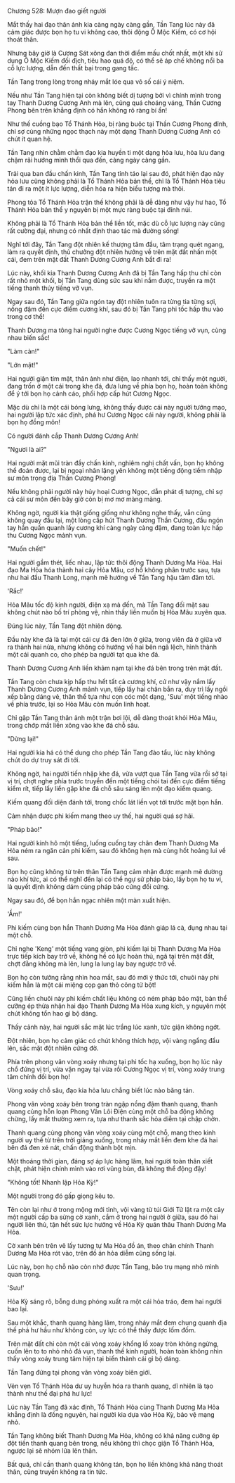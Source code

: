 




Chương 528: Mượn đao giết người


Mắt thấy hai đạo thân ảnh kia càng ngày càng gần, Tần Tang lúc này đã cảm giác được bọn họ tu vi không cao, thôi động Ô Mộc Kiếm, có cơ hội thoát thân.

Nhưng bây giờ là Cương Sát xông đan thời điểm mấu chốt nhất, một khi sử dụng Ô Mộc Kiếm đối địch, tiêu hao quá độ, có thể sẽ áp chế không nổi ba cỗ lực lượng, dẫn đến thất bại trong gang tấc.

Tần Tang trong lòng trong nháy mắt lóe qua vô số cái ý niệm.

Nếu như Tần Tang hiện tại còn không biết dị tượng bởi vì chính mình trong tay Thanh Dương Cương Anh mà lên, cũng quá choáng váng, Thần Cương Phong bên trên khẳng định có hắn không rõ ràng bí ẩn!

Như thế cuồng bạo Tổ Thánh Hỏa, bị ràng buộc tại Thần Cương Phong đỉnh, chỉ sợ cùng những ngọc thạch này một dạng Thanh Dương Cương Anh có chút ít quan hệ.

Tần Tang nhìn chằm chằm đạo kia huyền ti một dạng hỏa lưu, hỏa lưu đang chậm rãi hướng mình thổi qua đến, càng ngày càng gần.

Trải qua ban đầu chấn kinh, Tần Tang tỉnh táo lại sau đó, phát hiện đạo này hỏa lưu cũng không phải là Tổ Thánh Hỏa bản thể, chỉ là Tổ Thánh Hỏa tiêu tán đi ra một ít lực lượng, diễn hóa ra hiện biểu tượng mà thôi.

Phong tỏa Tổ Thánh Hỏa trận thế không phải là dễ dàng như vậy hư hao, Tổ Thánh Hỏa bản thể y nguyên bị một mực ràng buộc tại đỉnh núi.

Không phải là Tổ Thánh Hỏa bản thể liền tốt, mặc dù cỗ lực lượng này cũng rất cường đại, nhưng có nhất định thao tác mà đường sống!

Nghĩ tới đây, Tần Tang đột nhiên kế thượng tâm đầu, tâm trạng quét ngang, làm ra quyết định, thủ chưởng đột nhiên hướng về trên mặt đất nhấn một cái, đem trên mặt đất Thanh Dương Cương Anh bắt đi ra!

Lúc này, khối kia Thanh Dương Cương Anh đã bị Tần Tang hấp thu chỉ còn rất nhỏ một khối, bị Tần Tang dùng sức sau khi nắm được, truyền ra một tiếng thanh thúy tiếng vỡ vụn.

Ngay sau đó, Tần Tang giữa ngón tay đột nhiên tuôn ra từng tia từng sợi, nồng đậm đến cực điểm cương khí, sau đó bị Tần Tang phi tốc hấp thu vào trong cơ thể!

Thanh Dương ma tông hai người nghe được Cương Ngọc tiếng vỡ vụn, cùng nhau biến sắc!

"Làm càn!"

"Lớn mật!"

Hai người giận tím mặt, thân ảnh như điện, lao nhanh tới, chỉ thấy một người, đang trốn ở một cái trong khe đá, đưa lưng về phía bọn họ, hoàn toàn không để ý tới bọn họ cảnh cáo, phối hợp cấp hút Cương Ngọc.

Mặc dù chỉ là một cái bóng lưng, không thấy được cái này người tướng mạo, hai người lập tức xác định, phá hư Cương Ngọc cái này người, không phải là bọn họ đồng môn!

Có người đánh cắp Thanh Dương Cương Anh!

"Ngươi là ai?"

Hai người mặt mũi tràn đầy chấn kinh, nghiêm nghị chất vấn, bọn họ không thể đoán được, lại bị ngoại nhân lặng yên không một tiếng động tiềm nhập sư môn trọng địa Thần Cương Phong!

Nếu không phải người này hủy hoại Cương Ngọc, dẫn phát dị tượng, chỉ sợ cả cái sư môn đến bây giờ còn bị mơ mơ màng màng.

Không ngờ, người kia thật giống giống như không nghe thấy, vẫn cũng không quay đầu lại, một lòng cấp hút Thanh Dương Thần Cương, đầu ngón tay hắn quấn quanh lấy cương khí càng ngày càng đậm, đang toàn lực hấp thu Cương Ngọc mảnh vụn.

"Muốn chết!"

Hai người gầm thét, liếc nhau, lập tức thôi động Thanh Dương Ma Hỏa. Hai đạo Ma Hỏa hóa thành hai cây Hỏa Mâu, cơ hồ không phân trước sau, tựa như hai đầu Thanh Long, mạnh mẽ hướng về Tần Tang hậu tâm đâm tới.

'Rắc!'

Hỏa Mâu tốc độ kinh người, điện xạ mà đến, mà Tần Tang đối mặt sau không chút nào bố trí phòng vệ, nhìn thấy liền muốn bị Hỏa Mâu xuyên qua.

Đúng lúc này, Tần Tang đột nhiên động.

Đầu này khe đá là tại một cái cự đá đen lớn ở giữa, trong viên đá ở giữa vỡ ra thành hai nửa, nhưng không có hướng về hai bên ngã lệch, hình thành một cái quanh co, cho phép ba người tạt qua khe đá.

Thanh Dương Cương Anh liền khảm nạm tại khe đá bên trong trên mặt đất.

Tần Tang còn chưa kịp hấp thu hết tất cả cương khí, cứ như vậy nắm lấy Thanh Dương Cương Anh mảnh vụn, tiếp lấy hai chân bắn ra, duy trì lấy ngồi xếp bằng dáng vẻ, thân thể tựa như con cóc một dạng, 'Sưu' một tiếng nhào về phía trước, lại so Hỏa Mâu còn muốn linh hoạt.

Chỉ gặp Tần Tang thân ảnh một trận bơi lội, dễ dàng thoát khỏi Hỏa Mâu, trong chớp mắt liền xông vào khe đá chỗ sâu.

"Dừng lại!"

Hai người kia há có thể dung cho phép Tần Tang đào tẩu, lúc này không chút do dự truy sát đi tới.

Không ngờ, hai người tiến nhập khe đá, vừa vượt qua Tần Tang vừa rồi sở tại vị trí, chợt nghe phía trước truyền đến một tiếng chói tai đến cực điểm tiếng kiếm rít, tiếp lấy liền gặp khe đá chỗ sâu sáng lên một đạo kiếm quang.

Kiếm quang đối diện đánh tới, trong chốc lát liền vọt tới trước mặt bọn hắn.

Cảm nhận được phi kiếm mang theo uy thế, hai người quá sợ hãi.

"Pháp bảo!"

Hai người kinh hô một tiếng, luống cuống tay chân đem Thanh Dương Ma Hỏa ném ra ngăn cản phi kiếm, sau đó không hẹn mà cùng hốt hoảng lui về sau.

Bọn họ cũng không từ trên thân Tần Tang cảm nhận được mạnh mẽ dường nào khí tức, ai có thể nghĩ đến lại có thể ngự sử pháp bảo, lấy bọn họ tu vi, là quyết định không dám cùng pháp bảo cứng đối cứng.

Ngay sau đó, để bọn hắn ngạc nhiên một màn xuất hiện.

'Ầm!'

Phi kiếm cùng bọn hắn Thanh Dương Ma Hỏa đánh giáp lá cà, đụng nhau tại một chỗ.

Chỉ nghe 'Keng' một tiếng vang giòn, phi kiếm lại bị Thanh Dương Ma Hỏa trực tiếp kích bay trở về, không hề có lực hoàn thủ, ngã tại trên mặt đất, chợt đằng không mà lên, lung la lung lay bay ngược trở về.

Bọn họ còn tưởng rằng nhìn hoa mắt, sau đó mới ý thức tới, chuôi này phi kiếm hẳn là một cái miệng cọp gan thỏ công tử bột!

Cũng liền chuôi này phi kiếm chất liệu không có ném pháp bảo mặt, bản thể cưỡng ép thừa nhận hai đạo Thanh Dương Ma Hỏa xung kích, y nguyên một chút không tổn hao gì bộ dáng.

Thấy cảnh này, hai người sắc mặt lúc trắng lúc xanh, tức giận không ngớt.

Đột nhiên, bọn họ cảm giác có chút không thích hợp, vội vàng ngẩng đầu lên, sắc mặt đột nhiên cứng đờ.

Phía trên phong vân vòng xoáy nhưng tại phi tốc hạ xuống, bọn họ lúc này chổ đứng vị trí, vừa vặn ngay tại vừa rồi Cương Ngọc vị trí, vòng xoáy trung tâm chính đối bọn họ!

Vòng xoáy chỗ sâu, đạo kia hỏa lưu chẳng biết lúc nào băng tán.

Phong vân vòng xoáy bên trong tràn ngập nồng đậm thanh quang, thanh quang cùng hỗn loạn Phong Vân Lôi Điện cùng một chỗ ba động không chừng, lấy mắt thường xem ra, tựa như thanh sắc hỏa diễm tại chập chờn.

Thanh quang cùng phong vân vòng xoáy cùng một chỗ, mang theo kinh người uy thế từ trên trời giáng xuống, trong nháy mắt liền đem khe đá hai bên đá đen xé nát, chấn động thành bột mịn.

Một thoáng thời gian, đáng sợ áp lực hàng lâm, hai người toàn thân xiết chặt, phát hiện chính mình vào rơi vũng bùn, đã không thể động đậy!

"Không tốt! Nhanh lập Hỏa Kỳ!"

Một người trong đó gấp giọng kêu to.

Tên còn lại như ở trong mộng mới tỉnh, vội vàng từ túi Giới Tử lật ra một cây một người cấp ba sừng cờ xanh, cắm ở trong hai người ở giữa, sau đó hai người liên thủ, tận hết sức lực hướng về Hỏa Kỳ quán thâu Thanh Dương Ma Hỏa.

Cờ xanh bên trên vẽ lấy tương tự Ma Hỏa đồ án, theo chân chính Thanh Dương Ma Hỏa rót vào, trên đồ án hỏa diễm cũng sống lại.

Lúc này, bọn họ chỗ nào còn nhớ được Tần Tang, bảo trụ mạng nhỏ mình quan trọng.

'Sưu!'

Hỏa Kỳ sáng rõ, bỗng dưng phóng xuất ra một cái hỏa tráo, đem hai người bao lại.

Sau một khắc, thanh quang hàng lâm, trong nháy mắt đem chung quanh địa thế phá hư hầu như không còn, uy lực có thể thấy được lốm đốm.

Trên mặt đất chỉ còn một cái vòng xoáy khổng lồ xoay tròn không ngừng, cuốn lên to to nhỏ nhỏ đá vụn, thanh thế kinh người, hoàn toàn không nhìn thấy vòng xoáy trung tâm hiện tại biến thành cái gì bộ dáng.

Tần Tang đứng tại phong vân vòng xoáy biên giới.

Vẻn vẹn Tổ Thánh Hỏa dư uy huyễn hóa ra thanh quang, dĩ nhiên là tạo thành như thế đại phá hư lực!

Lúc này Tần Tang đã xác định, Tổ Thánh Hỏa cùng Thanh Dương Ma Hỏa khẳng định là đồng nguyên, hai người kia dựa vào Hỏa Kỳ, bảo vệ mạng nhỏ.

Tần Tang không biết Thanh Dương Ma Hỏa, không có khả năng cưỡng ép đột tiến thanh quang bên trong, nếu không thì chọc giận Tổ Thánh Hỏa, ngược lại sẽ nhóm lửa lên thân.

Bất quá, chỉ cần thanh quang không tán, bọn họ liền không khả năng thoát thân, cũng truyền không ra tin tức.




